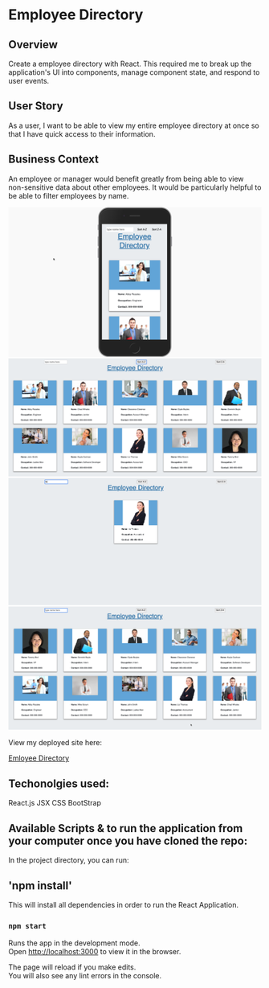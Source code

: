 # Employee Directory

## Overview
Create a employee directory with React. This required me to break up the application's UI into components, manage component state, and respond to user events.

## User Story

As a user, I want to be able to view my entire employee directory at once so that I have quick access to their information.


## Business Context
An employee or manager would benefit greatly from being able to view non-sensitive data about other employees. It would be particularly helpful to be able to filter employees by name.

<img src="Images/ED2.jpg" alt="sc1"/>
<img src="Images/ED1.jpg" alt="sc2"/>
<img src="Images/ED3.jpg" alt="sc3"/>
<img src="Images/ED4.jpg" alt="sc4"/>




View my deployed site here:

 <a href="https://guarded-tundra-25874.herokuapp.com/">Emloyee Directory</a>


## Techonolgies used:
React.js
JSX
CSS
BootStrap

## Available Scripts & to run the application from your computer once you have cloned the repo:

In the project directory, you can run:

## 'npm install'

This will install all dependencies in order to run the React Application.

### `npm start`

Runs the app in the development mode.<br />
Open [http://localhost:3000](http://localhost:3000) to view it in the browser.

The page will reload if you make edits.<br />
You will also see any lint errors in the console.

